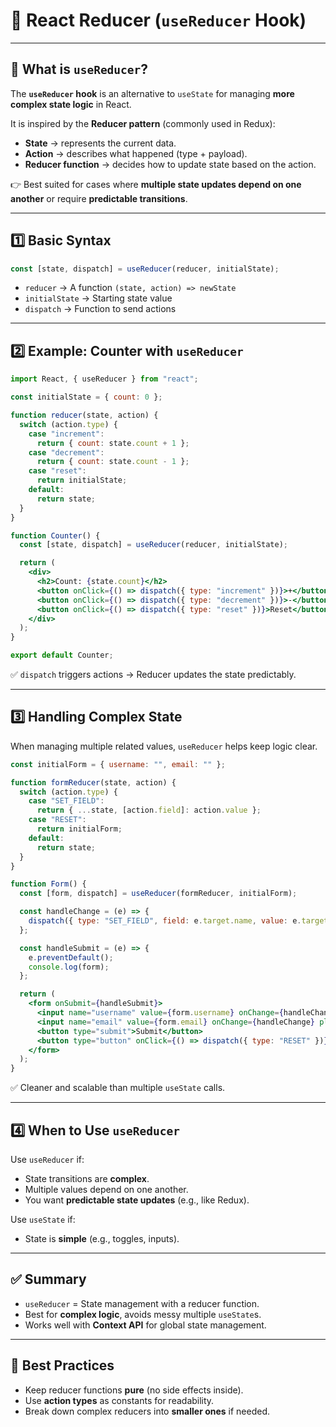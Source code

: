 # 🎯 React Reducer (`useReducer` Hook)

---

## 📖 What is `useReducer`?  
The **`useReducer` hook** is an alternative to `useState` for managing **more complex state logic** in React.  

It is inspired by the **Reducer pattern** (commonly used in Redux):
* **State** → represents the current data.
* **Action** → describes what happened (type + payload).
* **Reducer function** → decides how to update state based on the action.

👉 Best suited for cases where **multiple state updates depend on one another** or require **predictable transitions**.

---

## 1️⃣ Basic Syntax
```jsx
const [state, dispatch] = useReducer(reducer, initialState);
```

* `reducer` → A function `(state, action) => newState`
* `initialState` → Starting state value
* `dispatch` → Function to send actions

---

## 2️⃣ Example: Counter with `useReducer`
```jsx
import React, { useReducer } from "react";

const initialState = { count: 0 };

function reducer(state, action) {
  switch (action.type) {
    case "increment":
      return { count: state.count + 1 };
    case "decrement":
      return { count: state.count - 1 };
    case "reset":
      return initialState;
    default:
      return state;
  }
}

function Counter() {
  const [state, dispatch] = useReducer(reducer, initialState);

  return (
    <div>
      <h2>Count: {state.count}</h2>
      <button onClick={() => dispatch({ type: "increment" })}>+</button>
      <button onClick={() => dispatch({ type: "decrement" })}>-</button>
      <button onClick={() => dispatch({ type: "reset" })}>Reset</button>
    </div>
  );
}

export default Counter;
```

✅ `dispatch` triggers actions → Reducer updates the state predictably.

---

## 3️⃣ Handling Complex State
When managing multiple related values, `useReducer` helps keep logic clear.

```jsx
const initialForm = { username: "", email: "" };

function formReducer(state, action) {
  switch (action.type) {
    case "SET_FIELD":
      return { ...state, [action.field]: action.value };
    case "RESET":
      return initialForm;
    default:
      return state;
  }
}

function Form() {
  const [form, dispatch] = useReducer(formReducer, initialForm);

  const handleChange = (e) => {
    dispatch({ type: "SET_FIELD", field: e.target.name, value: e.target.value });
  };

  const handleSubmit = (e) => {
    e.preventDefault();
    console.log(form);
  };

  return (
    <form onSubmit={handleSubmit}>
      <input name="username" value={form.username} onChange={handleChange} placeholder="Username" />
      <input name="email" value={form.email} onChange={handleChange} placeholder="Email" />
      <button type="submit">Submit</button>
      <button type="button" onClick={() => dispatch({ type: "RESET" })}>Reset</button>
    </form>
  );
}
```

✅ Cleaner and scalable than multiple `useState` calls.

---

## 4️⃣ When to Use `useReducer`
Use `useReducer` if:
* State transitions are **complex**.
* Multiple values depend on one another.
* You want **predictable state updates** (e.g., like Redux).

Use `useState` if:
* State is **simple** (e.g., toggles, inputs).

---

## ✅ Summary
* `useReducer` = State management with a reducer function.
* Best for **complex logic**, avoids messy multiple `useState`s.
* Works well with **Context API** for global state management.

---

## 🧠 Best Practices
* Keep reducer functions **pure** (no side effects inside).
* Use **action types** as constants for readability.
* Break down complex reducers into **smaller ones** if needed.
